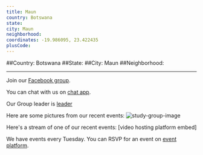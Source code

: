 ```yaml
---
title: Maun
country: Botswana
state: 
city: Maun
neighborhood: 
coordinates: -19.986095, 23.422435
plusCode:
---
```


##Country: Botswana
##State: 
##City: Maun
##Neighborhood: 
*****
Join our [Facebook group](https://www.facebook.com/groups/free.code.camp.maun).

You can chat with us on [chat app]().

Our Group leader is [leader]()

Here are some pictures from our recent events:
![study-group-image]()

Here's a stream of one of our recent events:
[video hosting platform embed]

We have events every Tuesday. You can RSVP for an event on [event platform]().
